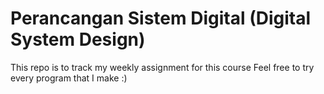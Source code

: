 # Perancangan Sistem Digital (Digital System Design)

This repo is to track my weekly assignment for this course
Feel free to try every program that I make :)
